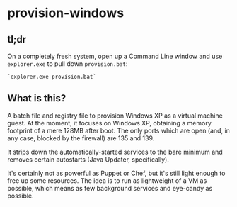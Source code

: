 provision-windows
=================

tl;dr
-----

On a completely fresh system, open up a Command Line window and use `explorer.exe` to pull down `provision.bat`:

    `explorer.exe provision.bat`

What is this?
-------------

A batch file and registry file to provision Windows XP as a virtual machine guest. At the moment, it focuses on Windows XP, obtaining a memory footprint of a mere 128MB after boot. The only ports which are open (and, in any case, blocked by the firewall) are 135 and 139. 

It strips down the automatically-started services to the bare minimum and removes certain autostarts (Java Updater, specifically).

It's certainly not as powerful as Puppet or Chef, but it's still light enough to free up some resources. The idea is to run as lightweight of a VM as possible, which means as few background services and eye-candy as possible.
